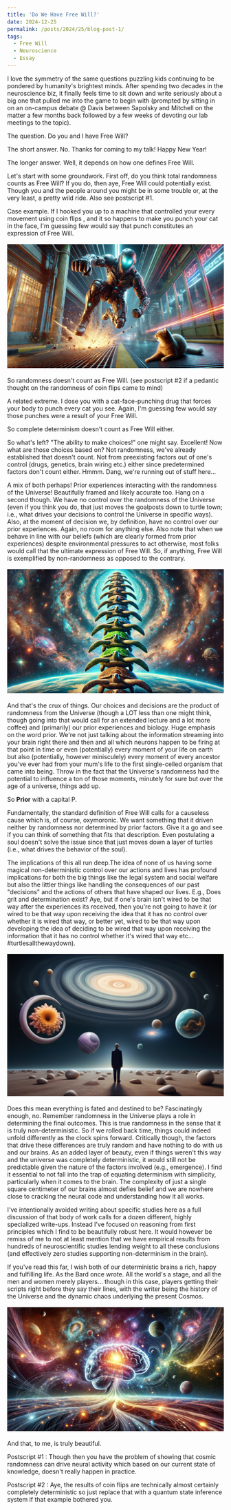```yaml
---
title: 'Do We Have Free Will?'
date: 2024-12-25
permalink: /posts/2024/25/blog-post-1/
tags:
  - Free Will
  - Neuroscience
  - Essay
---
```

I love the symmetry of the same questions puzzling kids continuing to be pondered by humanity's brightest minds. After spending two decades in the neuroscience biz, it finally feels time to sit down and write seriously about a big one that pulled me into the game to begin with (prompted by sitting in on an on-campus debate @ Davis between Sapolsky and Mitchell on the matter a few months back followed by a few weeks of devoting our lab meetings to the topic).

The question. Do you and I have Free Will?

The short answer. No. Thanks for coming to my talk! Happy New Year!

The longer answer. Well, it depends on how one defines Free Will. 

Let's start with some groundwork. First off, do you think total randomness counts as Free Will? If you do, then aye, Free Will could potentially exist. Though you and the people around you might be in some trouble or, at the very least, a pretty wild ride. Also see postscript #1.

Case example. If I hooked you up to a machine that controlled your every movement using coin flips , and it so happens to make you punch your cat in the face, I'm guessing few would say that punch constitutes an expression of Free Will. 
<br/><br/>
<img src='/images/robotpunch.jpg'>
<br/><br/>
So randomness doesn't count as Free Will. (see postscript #2 if a pedantic thought on the randomness of coin flips came to mind)

A related extreme. I dose you with a cat-face-punching drug that forces your body to punch every cat you see. Again, I'm guessing few would say those punches were a result of your Free Will.

So complete determinism doesn't count as Free Will either.

So what's left? "The ability to make choices!" one might say. Excellent! Now what are those choices based on? Not randomness, we've already established that doesn't count. Not from preexisting factors out of one's control (drugs, genetics, brain wiring etc.) either since predetermined factors don't count either. Hmmm. Dang, we're running out of stuff here... 

A mix of both perhaps! Prior experiences interacting with the randomness of the Universe! Beautifully framed and likely accurate too. Hang on a second though. We have no control over the randomness of the Universe (even if you think you do, that just moves the goalposts down to turtle town; i.e., what drives your decisions to control the Universe in specific ways). Also, at the moment of decision we, by definition, have no control over our prior experiences. Again, no room for anything else. Also note that when we behave in line with our beliefs (which are clearly formed from prior experiences) despite environmental pressures to act otherwise, most folks would call that the ultimate expression of Free Will. So, if anything, Free Will is exemplified by non-randomness as opposed to the contrary.
<br/><br/>
<img src='/images/turtles.jpg'>
<br/><br/>
And that's the crux of things. Our choices and decisions are the product of randomness from the Universe (though a LOT less than one might think, though going into that would call for an extended lecture and a lot more coffee) and (primarily) our prior experiences and biology. Huge emphasis on the word prior. We're not just talking about the information streaming into your brain right there and then and all which neurons happen to be firing at that point in time or even (potentially) every moment of your life on earth but also (potentially, however minisculely) every moment of every ancestor you've ever had from your mum's life to the first single-celled organism that came into being. Throw in the fact that the Universe's randomness had the potential to influence a ton of those moments, minutely for sure but over the age of a universe, things add up.

So **Prior** with a capital P. 

Fundamentally, the standard definition of Free Will calls for a causeless cause which is, of course, oxymoronic. We want something that it driven neither by randomness nor determined by prior factors. Give it a go and see if you can think of something that fits that description. Even postulating a soul doesn't solve the issue since that just moves down a layer of turtles (i.e., what drives the behavior of the soul).

The implications of this all run deep.The idea of none of us having some magical non-deterministic control over our actions and lives has profound implications for both the big things like the legal system and social welfare but also the littler things like handling the consequences of our past "decisions" and the actions of others that have shaped our lives. E.g., Does grit and determination exist? Aye, but if one's brain isn't wired to be that way after the experiences its received, then you're not going to have it (or wired to be that way upon receiving the idea that it has no control over whether it is wired that way, or better yet, wired to be that way upon developing the idea of deciding to be wired that way upon receiving the information that it has no control whether it's wired that way etc… #turtlesallthewaydown).
<br/><br/>
<img src='/images/universetime.jpg'>
<br/><br/>
Does this mean everything is fated and destined to be? Fascinatingly enough, no. Remember randomness in the Universe plays a role in determining the final outcomes. This is true randomness in the sense that it is truly non-deterministic. So if we rolled back time, things could indeed unfold differently as the clock spins forward. Critically though, the factors that drive these differences are truly random and have nothing to do with us and our brains. As an added layer of beauty, even if things weren't this way and the universe was completely deterministic, it would still not be predictable given the nature of the factors involved (e.g., emergence). I find it essential to not fall into the trap of equating determinism with simplicity, particularly when it comes to the brain. The complexity of just a single square centimeter of our brains almost defies belief and we are nowhere close to cracking the neural code and understanding how it all works.

I've intentionally avoided writing about specific studies here as a full discussion of that body of work calls for a dozen different, highly specialized write-ups. Instead I've focused on reasoning from first principles which I find to be beautifully robust here. It would however be remiss of me to not at least mention that we have empirical results from hundreds of neuroscientific studies lending weight to all these conclusions (and effectively zero studies supporting non-determinism in the brain).

If you've read this far, I wish both of our deterministic brains a rich, happy and fulfilling life. As the Bard once wrote. All the world's a stage, and all the men and women merely players… though in this case, players getting their scripts right before they say their lines, with the writer being the history of the Universe and the dynamic chaos underlying the present Cosmos.
<br/><br/>
<img src='/images/cosmosbrain.jpg'>
<br/><br/>
And that, to me, is truly beautiful.

Postscript #1 : Though then you have the problem of showing that cosmic randomness can drive neural activity which based on our current state of knowledge, doesn't really happen in practice.

Postscript #2 : Aye, the results of coin flips are technically almost certainly completely deterministic so just replace that with a quantum state inference system if that example bothered you. 
